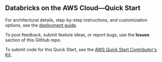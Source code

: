 ## Databricks on the AWS Cloud—Quick Start

For architectural details, step-by-step instructions, and customization options, see the [deployment guide](https://fwd.aws/zwDg6).

To post feedback, submit feature ideas, or report bugs, use the **Issues** section of this GitHub repo. 

To submit code for this Quick Start, see the [AWS Quick Start Contributor's Kit](https://aws-quickstart.github.io/).

